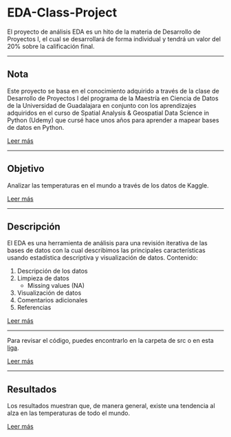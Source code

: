 # EDA-Class-Project

El proyecto de análisis EDA es un hito de la materia de Desarrollo de Proyectos I, el cual se desarrollará de forma individual y tendrá un valor del 20% sobre la calificación final.

---

## Nota

Este proyecto se basa en el conocimiento adquirido a través de la clase de Desarrollo de Proyectos I del programa de la Maestría en Ciencia de Datos de la Universidad de Guadalajara en conjunto con los aprendizajes adquiridos en el curso de Spatial Analysis & Geospatial Data Science in Python (Udemy) que cursé hace unos años para aprender a mapear bases de datos en Python.

[Leer más](https://github.com/miguelrojas1990/EDA-Class-project#Nota)

---

## Objetivo

Analizar las temperaturas en el mundo a través de los datos de Kaggle.

[Leer más](https://github.com/miguelrojas1990/EDA-Class-project#Objetivo)

---

## Descripción

El EDA es una herramienta de análisis para una revisión iterativa de las bases de datos con la cual describimos las principales características usando estadística descriptiva y visualización de datos. Contenido:

1. Descripción de los datos
2. Limpieza de datos
    - Missing values (NA)
3. Visualización de datos
4. Comentarios adicionales
5. Referencias

[Leer más](https://github.com/miguelrojas1990/EDA-Class-project#Descripción)

---

Para revisar el código, puedes encontrarlo en la carpeta de src o en esta [liga](https://github.com/disita/EDA-Class-Proyect/blob/main/src/EDA_clima.ipynb).

[Leer más](https://github.com/miguelrojas1990/EDA-Class-project#Resultados)

---

## Resultados

Los resultados muestran que, de manera general, existe una tendencia al alza en las temperaturas de todo el mundo.

[Leer más](https://github.com/miguelrojas1990/EDA-Class-project#Resultados)
